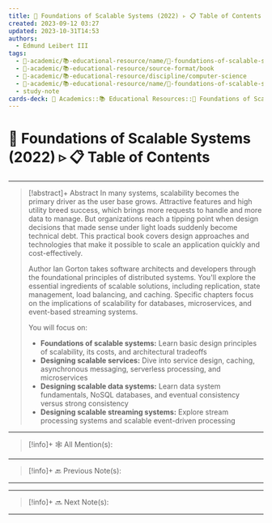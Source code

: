 ```yaml
---
title: 📕 Foundations of Scalable Systems (2022) ▹ 📋 Table of Contents
created: 2023-09-12 03:27
updated: 2023-10-31T14:53
authors:
  - Edmund Leibert III
tags:
  - 🔴-academic/📚-educational-resource/name/📕-foundations-of-scalable-systems-(2022)
  - 🔴-academic/📚-educational-resource/source-format/book
  - 🔴-academic/📚-educational-resource/discipline/computer-science
  - 🔴-academic/📚-educational-resource/name/📕-foundations-of-scalable-systems-(2022)/🔖-bookmark/📕-foundations-of-scalable-systems-(2022)/📕-foundations-of-scalable-systems-(2022)-▹-📋-table-of-contents
  - study-note
cards-deck: 🔴 Academics::📚 Educational Resources::📕 Foundations of Scalable Systems (2022)::📕 Foundations of Scalable Systems (2022) ▹ 📋 Table of Contents
---
```


# 📕 Foundations of Scalable Systems (2022)  ▹ 📋 Table of Contents

---

> [!abstract]+ Abstract
> In many systems, scalability becomes the primary driver as the user base grows. Attractive features and high utility breed success, which brings more requests to handle and more data to manage. But organizations reach a tipping point when design decisions that made sense under light loads suddenly become technical debt. This practical book covers design approaches and technologies that make it possible to scale an application quickly and cost-effectively.
> 
> Author Ian Gorton takes software architects and developers through the foundational principles of distributed systems. You'll explore the essential ingredients of scalable solutions, including replication, state management, load balancing, and caching. Specific chapters focus on the implications of scalability for databases, microservices, and event-based streaming systems.
> 
> You will focus on:
> - **Foundations of scalable systems:** Learn basic design principles of scalability, its costs, and architectural tradeoffs
> - **Designing scalable services:** Dive into service design, caching, asynchronous messaging, serverless processing, and microservices
> - **Designing scalable data systems:** Learn data system fundamentals, NoSQL databases, and eventual consistency versus strong consistency
> - **Designing scalable streaming systems:** Explore stream processing systems and scalable event-driven processing

---

> [!info]+ 🕸️ All Mention(s): 
> 

---

> [!info]+ 🔙 Previous Note(s):
> 

---



---

> [!info]+ 🔜 Next Note(s):
> 

---


